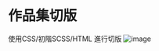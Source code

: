 # 作品集切版
使用CSS/初階SCSS/HTML 進行切版
![image](https://github.com/ryan0330/Portfolio-css-scss/blob/main/img/Surface%20Pro%203%20-%203.png)
